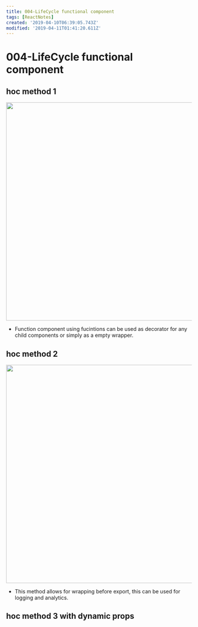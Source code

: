 ```yaml
---
title: 004-LifeCycle functional component
tags: [ReactNotes]
created: '2019-04-10T06:39:05.743Z'
modified: '2019-04-11T01:41:20.611Z'
---
```


# 004-LifeCycle functional component


## hoc method 1  

<p align="center">
  <img src="@attachment/react_notes/hoc1.png" width="592">
</p>


* Function component using fucintions can be used as decorator for any child components or simply as a empty wrapper. 

## hoc method 2

<p align="center">
  <img src="@attachment/react_notes/hoc2.png" width="592">
</p>

* This method allows for wrapping before export, this can be used for logging and analytics. 


## hoc method 3 with dynamic props 

